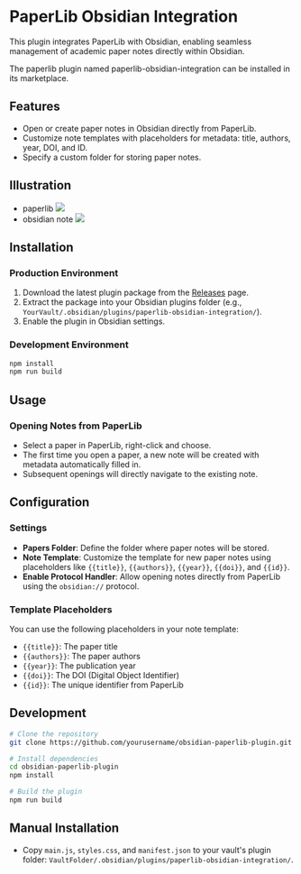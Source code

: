 # PaperLib Obsidian Integration

This plugin integrates PaperLib with Obsidian, enabling seamless management of academic paper notes directly within Obsidian.

The paperlib plugin named paperlib-obsidian-integration can be installed in its marketplace.

## Features

- Open or create paper notes in Obsidian directly from PaperLib.
- Customize note templates with placeholders for metadata: title, authors, year, DOI, and ID.
- Specify a custom folder for storing paper notes.

## Illustration

- paperlib ![](https://yffff.oss-cn-hangzhou.aliyuncs.com/202504242344804.png)
- obsidian note ![](https://yffff.oss-cn-hangzhou.aliyuncs.com/202504242347071.png)

## Installation

### Production Environment

1. Download the latest plugin package from the [Releases](https://github.com/yourusername/obsidian-paperlib-plugin/releases) page.
2. Extract the package into your Obsidian plugins folder (e.g., `YourVault/.obsidian/plugins/paperlib-obsidian-integration/`).
3. Enable the plugin in Obsidian settings.

### Development Environment

```bash
npm install
npm run build
```

## Usage

### Opening Notes from PaperLib

- Select a paper in PaperLib, right-click and choose.
- The first time you open a paper, a new note will be created with metadata automatically filled in.
- Subsequent openings will directly navigate to the existing note.

## Configuration

### Settings

- **Papers Folder**: Define the folder where paper notes will be stored.
- **Note Template**: Customize the template for new paper notes using placeholders like `{{title}}`, `{{authors}}`, `{{year}}`, `{{doi}}`, and `{{id}}`.
- **Enable Protocol Handler**: Allow opening notes directly from PaperLib using the `obsidian://` protocol.

### Template Placeholders

You can use the following placeholders in your note template:

- `{{title}}`: The paper title
- `{{authors}}`: The paper authors
- `{{year}}`: The publication year
- `{{doi}}`: The DOI (Digital Object Identifier)
- `{{id}}`: The unique identifier from PaperLib

## Development

```bash
# Clone the repository
git clone https://github.com/yourusername/obsidian-paperlib-plugin.git

# Install dependencies
cd obsidian-paperlib-plugin
npm install

# Build the plugin
npm run build
```

## Manual Installation

- Copy `main.js`, `styles.css`, and `manifest.json` to your vault's plugin folder: `VaultFolder/.obsidian/plugins/paperlib-obsidian-integration/`.
